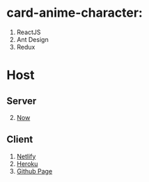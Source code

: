 # card-anime-character:

1.  ReactJS
2.  Ant Design
3.  Redux

# Host

## Server

2.  [Now](https://express-mongo-crud-yswjwsheqy.now.sh/)

## Client

1.  [Netlify](https://akino-favor-character-client.netlify.com/)
2.  [Heroku](https://akino-favor-character-client.herokuapp.com)
3.  [Github Page](https://akino0910.github.io/card-anime-character/)
